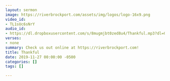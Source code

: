 ```yaml
---
layout: sermon
image: https://riverbrockport.com/assets/img/logos/logo-16x9.png
video_id:
- TL1sUc6sNrY
audio_id:
- https://dl.dropboxusercontent.com/s/8mugmjbt0zed8u4/Thankful.mp3?dl=0
verses:
- none
summary: Check us out online at https://riverbrockport.com!
title: Thankful
date: 2019-11-27 00:00:00 -0500
categories: []
tags: []

---
```

